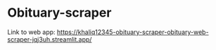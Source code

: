 # Obituary-scraper

Link to web app: https://khaliq12345-obituary-scraper-obituary-web-scraper-jqj3uh.streamlit.app/
